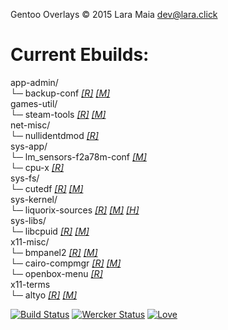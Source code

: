 Gentoo Overlays © 2015 Lara Maia [dev@lara.click](mailto:dev@lara.click)

# Current Ebuilds:

app-admin/  
  └─ backup-conf [_[R]_](https://github.com/ShyPixie/backup-conf) [_[M]_](mailto:dev@lara.click)  
games-util/  
  └─ steam-tools [_[R]_](https://github.com/ShyPixie/steam-tools) [_[M]_](mailto:dev@lara.click)  
net-misc/   
  └─ nullidentdmod [_[R]_](https://github.com/Acidhub/nullidentdmod)  
sys-app/  
  └─ lm_sensors-f2a78m-conf [_[M]_](mailto:dev@lara.click)  
  └─ cpu-x [_[R]_](https://github.com/X0rg/CPU-X)  
sys-fs/  
  └─ cutedf [_[R]_](http://github.com/ShyPixie/cutedf) [_[M]_](mailto:dev@lara.click)  
sys-kernel/  
  └─ liquorix-sources [_[R]_](https://github.com/zen-kernel/zen-kernel/)   [_[M]_](mailto:steven@liquorix.net) [_[H]_](http://liquorix.net)  
sys-libs/  
  └─ libcpuid [_[R]_](https://github.com/anrieff/libcpuid) [_[M]_](mailto:anrieff@gmail.com)  
x11-misc/  
  └─ bmpanel2 [_[R]_](https://code.google.com/p/bmpanel2) [_[M]_](mailto:no.smile.face@gmail.com)  
  └─ cairo-compmgr [_[R]_](https://github.com/gandalfn/Cairo-Composite-Manager/)   [_[M]_](mailto:gandalfn@club-internet.fr)  
  └─ openbox-menu [_[R]_](https://github.com/woho/openbox-menu/)  
x11-terms  
  └─ altyo [_[R]_](https://github.com/linvinus/AltYo/) [_[M]_](mailto:linvinus@gmail.com)  

[![Build Status](https://travis-ci.org/ShyPixie/Overlays.svg?branch=master)](https://travis-ci.org/ShyPixie/Overlays) [![Wercker Status](https://app.wercker.com/status/35f1a742f38c0208030a3144f7858216/s/master "wercker status")](https://app.wercker.com/project/byKey/35f1a742f38c0208030a3144f7858216) [![Love](https://img.shields.io/badge/BUILT%20WITH-Love-red.svg)](http://lara.click)
